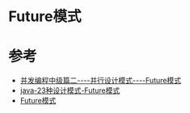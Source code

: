# Future模式



# 参考

- [并发编程中级篇二----并行设计模式----Future模式](https://segmentfault.com/a/1190000011139941)
- [java-23种设计模式-Future模式](https://www.jianshu.com/p/858d1858710f)
- [Future模式](https://www.cnblogs.com/lcngu/p/5289605.html)
